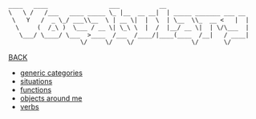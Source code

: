 ~~~ txt
____   ____                 ___           __                       
\   \ /   /___   ____ _____ \_ |__  __ __|  | _____ _______ ___ __ 
 \   Y   /  _ \_/ ___\\__  \ | __ \|  |  \  | \__  \\_  __ <   |  |
  \     (  /_\ )  \___ / __ \| \_\ \  |  /  |__/ __ \|  | \/\___  |
   \___/ \____/ \___  >____  /___  /____/|____(____  /__|   / ____|
                    \/     \/    \/                \/       \/     
~~~

[BACK](../README.md)

- [generic categories](./generic_categories.md)
- [situations](./situations.md)
- [functions](./functions.md)
- [objects around me](./objects_around.md)
- [verbs](./verb_tables.pdf)
